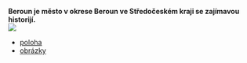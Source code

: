 **Beroun je město v okrese Beroun ve Středočeském kraji se zajímavou historijí.** \
![](https://www.mesto-beroun.cz/data/editor/713cs_8.jpg?gcm_date=1274785535)
- [poloha](/poloha.md)
- [obrázky](/obrazky.md)
